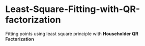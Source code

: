 # Least-Square-Fitting-with-QR-factorization
Fitting points using least square principle with <b>Householder QR Factorization</b>
